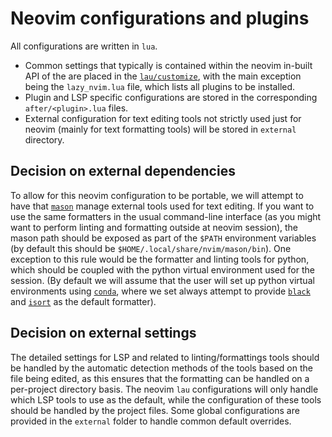# Neovim configurations and plugins

All configurations are written in `lua`.

- Common settings that typically is contained within the neovim in-built API of
  the are placed in the [`lau/customize`](lau/customize), with the main
  exception being the `lazy_nvim.lua` file, which lists all plugins to be
  installed.
- Plugin and LSP specific configurations are stored in the corresponding
  `after/<plugin>.lua` files.
- External configuration for text editing tools not strictly used just for
  neovim (mainly for text formatting tools) will be stored in `external`
  directory.

## Decision on external dependencies

To allow for this neovim configuration to be portable, we will attempt to have
that [`mason`][mason] manage external tools used for text editing. If you want
to use the same formatters in the usual command-line interface (as you might
want to perform linting and formatting outside at neovim session), the mason
path should be exposed as part of the `$PATH` environment variables (by default
this should be `$HOME/.local/share/nvim/mason/bin`). One exception to this rule
would be the formatter and linting tools for python, which should be coupled
with the python virtual environment used for the session. (By default we will
assume that the user will set up python virtual environments using
[`conda`][conda], where we set always attempt to provide [`black`][black] and
[`isort`][isort] as the default formatter).

## Decision on external settings

The detailed settings for LSP and related to linting/formattings tools should
be handled by the automatic detection methods of the tools based on the file
being edited, as this ensures that the formatting can be handled on a
per-project directory basis. The neovim `lau` configurations will only handle
which LSP tools to use as the default, while the configuration of these tools
should be handled by the project files. Some global configurations are provided
in the `external` folder to handle common default overrides.

[mason]: https://github.com/williamboman/mason.nvim
[conda]: https://docs.conda.io/en/latest/
[black]: https://github.com/psf/black
[isort]: https://pycqa.github.io/isort/
